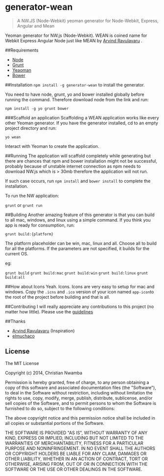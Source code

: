 generator-wean
================================
>A NW.JS (Node-Webkit) yeoman generator for Node-Webkit, Express, Angular and Mean

Yeoman generator for NW.js (Node-Webkit). WEAN is coined name for Webkit Express Angular Node just like MEAN by  [Arvind Ravulavaru](https://github.com/arvindr21) .

##Requirements
* [Node](https://nodejs.org)
* [Grunt](http://gruntjs.com/)
* [Yeaoman](http://yeoman.io/)
* [Bower](http://bower.io/)

##Installation
`npm install -g generator-wean` to install the generator. 

You need to have node, grunt, yo and bower installed globally before running the command. Therefore download node from the link and run:

`npm install -g yo grunt bower`

###Scaffold an application
Scaffolding a WEAN application works like every other Yeoman generator. If you have the generator installed, cd to an empty project directory and run:

`yo wean`

Interact with Yeoman to create the application.

##Running
The application will scaffold completely while generating but there are chances that npm and bower installation might not be successful, probably because of unstable internet connection as npm needs to download NW.js which is > 30mb therefore the application will not run.

If such case occurs, run `npm install` and `bower install` to complete the installation.

To run the NW application:

`grunt` or `grunt run`

##Building
Another amazing feature of this generator is that you can build to all mac, windows, and linux using a simple command. If you think you app is ready for consumption, run:

`grunt build:{platform}`

The platform placeholder can be win, mac, linux and all. Choose all to build for all the platforms. If the parameters are not specified, it builds for the current OS.

eg: 

`grunt build`
`grunt build:mac`
`grunt build:win`
`grunt build:linux`
`grunt build:all`

##How about Icons
Yeah. Icons. Icons are very easy to setup for mac and windows. Copy the `.icns` and `.ico` version of your icon named `app-icon`to the root of the project before building and that is all.

##Contributing
I will really appreciate any contributions to this project (no matter how little). Please use the [guidelines](https://github.com/christiannwamba/generator-wean/blob/master/CONTRIBUTING.md)

##Thanks
* [Arvind Ravulavaru](https://github.com/arvindr21/slush-wean) (Inspiration)
* [elmuchaco](http://stackoverflow.com/a/22476910)


## License 

The MIT License

Copyright (c) 2014, Christian Nwamba

Permission is hereby granted, free of charge, to any person
obtaining a copy of this software and associated documentation
files (the "Software"), to deal in the Software without
restriction, including without limitation the rights to use,
copy, modify, merge, publish, distribute, sublicense, and/or sell
copies of the Software, and to permit persons to whom the
Software is furnished to do so, subject to the following
conditions:

The above copyright notice and this permission notice shall be
included in all copies or substantial portions of the Software.

THE SOFTWARE IS PROVIDED "AS IS", WITHOUT WARRANTY OF ANY KIND,
EXPRESS OR IMPLIED, INCLUDING BUT NOT LIMITED TO THE WARRANTIES
OF MERCHANTABILITY, FITNESS FOR A PARTICULAR PURPOSE AND
NONINFRINGEMENT. IN NO EVENT SHALL THE AUTHORS OR COPYRIGHT
HOLDERS BE LIABLE FOR ANY CLAIM, DAMAGES OR OTHER LIABILITY,
WHETHER IN AN ACTION OF CONTRACT, TORT OR OTHERWISE, ARISING
FROM, OUT OF OR IN CONNECTION WITH THE SOFTWARE OR THE USE OR
OTHER DEALINGS IN THE SOFTWARE.
